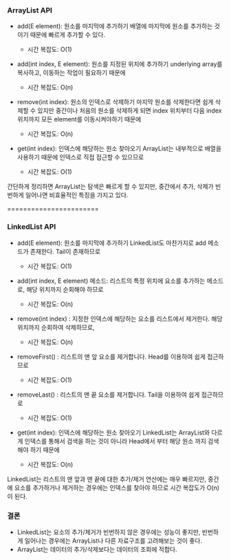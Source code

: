 ### ArrayList API 

* add(E element): 원소를 마지막에 추가하기
배열에 마지막에 원소를 추가하는 것이기 때문에 빠르게 추가할 수 있다.
  * 시간 복잡도: O(1)

* add(int index, E element): 원소를 지정된 위치에 추가하기
underlying array를 복사하고, 이동하는 작업이 필요하기 때문에
  * 시간 복잡도: O(n)

* remove(int index): 원소의 인덱스로 삭제하기
마지막 원소를 삭제한다면 쉽게 삭제할 수 있지만 중간이나 처음의 원소를 삭제하게 되면 
index 위치부터 다음 index 위치까지 모든 element를 이동시켜야하기 때문에 
  * 시간 복잡도: O(n)

* get(int index): 인덱스에 해당하는 원소 찾아오기
ArrayList는 내부적으로 배열을 사용하기 때문에 인덱스로 직접 접근할 수 있으므로
  * 시간 복잡도: O(1)

간단하게 정리하면 ArrayList는 탐색은 빠르게 할 수 있지만, 중간에서 추가, 삭제가 빈번하게 일어나면 비효율적인 특징을 가지고 있다.

=======================


### LinkedList API

* add(E element): 원소를 마지막에 추가하기
LinkedList도 마찬가지로 add 메소드가 존재한다. 
Tail이 존재하므로 
  * 시간 복잡도: O(1)

* add(int index, E element) 메소드: 리스트의 특정 위치에 요소를 추가하는 메소드로, 
해당 위치까지 순회해야 하므로 
  * 시간 복잡도: O(n)

* remove(int index) : 지정한 인덱스에 해당하는 요소를 리스트에서 제거한다.
해당 위치까지 순회하여 삭제하므로,
  * 시간 복잡도: O(n)

* removeFirst() : 리스트의 맨 앞 요소를 제거합니다. Head를 이용하여 쉽게 접근하므로
  * 시간 복잡도: O(1) 

* removeLast() : 리스트의 맨 끝 요소를 제거합니다. Tail을 이용하여 쉽게 접근하므로
  * 시간 복잡도: O(1)

* get(int index): 인덱스에 해당하는 원소 찾아오기
LinkedList는 ArrayList와 다르게 인덱스를 통해서 검색을 하는 것이 아니라
Head에서 부터 해당 원소 까지 검색해야 하기 때문에 
  * 시간 복잡도: O(n)


LinkedList는 리스트의 맨 앞과 맨 끝에 대한 추가/제거 연산에는 매우 빠르지만, 
중간에 요소를 추가하거나 제거하는 경우에는 인덱스를 찾아야 하므로 시간 복잡도가 O(n)이 된다.

### 결론

* LinkedList는 요소의 추가/제거가 빈번하지 않은 경우에는 성능이 좋지만, 
빈번하게 일어나는 경우에는 ArrayList나 다른 자료구조를 고려해보는 것이 좋다.
* ArrayList는 데이터의 추가/삭제보다는 데이터의 조회에 적합다.



